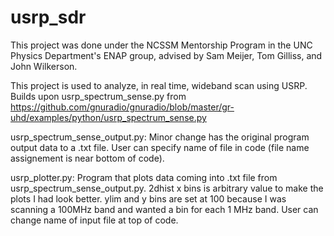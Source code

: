 # usrp_sdr
This project was done under the NCSSM Mentorship Program in the UNC Physics Department's ENAP group, advised by Sam Meijer, Tom Gilliss, and John Wilkerson.

This project is used to analyze, in real time, wideband scan using USRP. Builds upon usrp_spectrum_sense.py from https://github.com/gnuradio/gnuradio/blob/master/gr-uhd/examples/python/usrp_spectrum_sense.py

usrp_spectrum_sense_output.py: Minor change has the original program output data to a .txt file. User can specify name of file in code (file name assignement is near bottom of code).

usrp_plotter.py: Program that plots data coming into .txt file from usrp_spectrum_sense_output.py. 2dhist x bins is arbitrary value to make the plots I had look better. ylim and y bins are set at 100 because I was scanning a 100MHz band and wanted a bin for each 1 MHz band. User can change name of input file at top of code.

